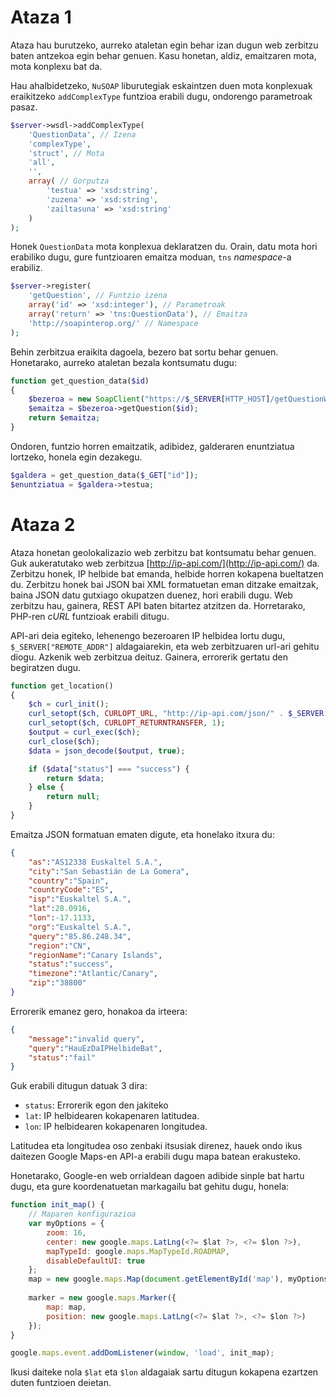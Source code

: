 # Ataza 1

Ataza hau burutzeko, aurreko ataletan egin behar izan dugun
web zerbitzu baten antzekoa egin behar genuen. Kasu honetan, aldiz,
emaitzaren mota, mota konplexu bat da.

Hau ahalbidetzeko, `NuSOAP` liburutegiak eskaintzen duen mota
konplexuak eraikitzeko `addComplexType` funtzioa erabili dugu,
ondorengo parametroak pasaz.

```php
$server->wsdl->addComplexType(
    'QuestionData', // Izena
    'complexType',
    'struct', // Mota
    'all',
    '',
    array( // Gorputza
        'testua' => 'xsd:string',
        'zuzena' => 'xsd:string',
        'zailtasuna' => 'xsd:string'
    )
);
```

Honek `QuestionData` mota konplexua deklaratzen du. Orain, datu mota hori
erabiliko dugu, gure funtzioaren emaitza moduan, `tns` _namespace_-a
erabiliz.

```php
$server->register(
    'getQuestion', // Funtzio izena
    array('id' => 'xsd:integer'), // Parametroak
    array('return' => 'tns:QuestionData'), // Emaitza
    'http://soapinterop.org/' // Namespace
); 
```

Behin zerbitzua eraikita dagoela, bezero bat sortu behar genuen. Honetarako,
aurreko ataletan bezala kontsumatu dugu:

```php
function get_question_data($id)
{
    $bezeroa = new SoapClient("https://$_SERVER[HTTP_HOST]/getQuestionWZ.php?wsdl");
    $emaitza = $bezeroa->getQuestion($id);
    return $emaitza;
}
```

Ondoren, funtzio horren emaitzatik, adibidez, galderaren enuntziatua lortzeko,
honela egin dezakegu.

```php
$galdera = get_question_data($_GET["id"]);
$enuntziatua = $galdera->testua;
```


# Ataza 2

Ataza honetan geolokalizazio web zerbitzu bat kontsumatu behar genuen.
Guk aukeratutako web zerbitzua [http://ip-api.com/](http://ip-api.com/) da.
Zerbitzu honek, IP helbide bat emanda, helbide horren kokapena bueltatzen
du. Zerbitzu honek bai JSON bai XML formatuetan eman ditzake emaitzak, baina
JSON datu gutxiago okupatzen duenez, hori erabili dugu. Web zerbitzu hau,
gainera, REST API baten bitartez atzitzen da. Horretarako, PHP-ren _cURL_
funtzioak erabili ditugu.

API-ari deia egiteko, lehenengo bezeroaren IP helbidea lortu dugu,
`$_SERVER["REMOTE_ADDR"]` aldagaiarekin, eta web zerbitzuaren url-ari gehitu
diogu. Azkenik web zerbitzua deituz. Gainera, errorerik gertatu den 
begiratzen dugu.


```php
function get_location()
{
    $ch = curl_init();
    curl_setopt($ch, CURLOPT_URL, "http://ip-api.com/json/" . $_SERVER["REMOTE_ADDR"]);
    curl_setopt($ch, CURLOPT_RETURNTRANSFER, 1);
    $output = curl_exec($ch);
    curl_close($ch);
    $data = json_decode($output, true);

    if ($data["status"] === "success") {
        return $data;
    } else {
        return null;
    }
}
```

Emaitza JSON formatuan ematen digute, eta honelako itxura du:

```json
{
    "as":"AS12338 Euskaltel S.A.",
    "city":"San Sebastián de La Gomera",
    "country":"Spain",
    "countryCode":"ES",
    "isp":"Euskaltel S.A.",
    "lat":28.0916,
    "lon":-17.1133,
    "org":"Euskaltel S.A.",
    "query":"85.86.248.34",
    "region":"CN",
    "regionName":"Canary Islands",
    "status":"success",
    "timezone":"Atlantic/Canary",
    "zip":"38800"
}
```

Errorerik emanez gero, honakoa da irteera:

```json
{  
    "message":"invalid query",
    "query":"HauEzDaIPHelbideBat",
    "status":"fail"
}
```

Guk erabili ditugun datuak 3 dira:
- `status`: Errorerik egon den jakiteko
- `lat`: IP helbidearen kokapenaren latitudea.
- `lon`: IP helbidearen kokapenaren longitudea.

Latitudea eta longitudea oso zenbaki itsusiak direnez, hauek ondo ikus
daitezen Google Maps-en API-a erabili dugu mapa batean erakusteko.

Honetarako, Google-en web orrialdean dagoen adibide sinple bat hartu dugu,
eta gure koordenatuetan markagailu bat gehitu dugu, honela:

```javascript
function init_map() {
    // Maparen konfigurazioa
    var myOptions = {
        zoom: 16,
        center: new google.maps.LatLng(<?= $lat ?>, <?= $lon ?>),
        mapTypeId: google.maps.MapTypeId.ROADMAP,
        disableDefaultUI: true
    };
    map = new google.maps.Map(document.getElementById('map'), myOptions);
    
    marker = new google.maps.Marker({
        map: map,
        position: new google.maps.LatLng(<?= $lat ?>, <?= $lon ?>)
    });
}

google.maps.event.addDomListener(window, 'load', init_map);
```

Ikusi daiteke nola `$lat` eta `$lon` aldagaiak sartu ditugun kokapena ezartzen
duten funtzioen deietan.
